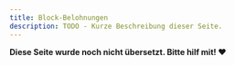```yaml
---
title: Block-Belohnungen
description: TODO - Kurze Beschreibung dieser Seite.
---
```


**Diese Seite wurde noch nicht übersetzt. Bitte hilf mit! ❤**

